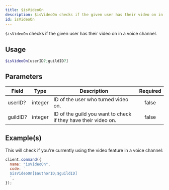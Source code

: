 ```yaml
---
title: $isVideoOn
description: $isVideoOn checks if the given user has their video on in a voice channel.
id: isVideoOn
---
```


`$isVideoOn` checks if the given user has their video on in a voice channel.

## Usage

```php
$isVideoOn[userID?;guildID?]
```

## Parameters

| Field    | Type    | Description                                                    | Required |
| -------- | ------- | -------------------------------------------------------------- | :------: |
| userID?  | integer | ID of the user who turned video on.                            |  false   |
| guildID? | integer | ID of the guild you want to check if they have their video on. |  false   |

## Example(s)

This will check if you're currently using the video feature in a voice channel:

```javascript
client.command({
  name: "isVideoOn",
  code: `
  $isVideoOn[$authorID;$guildID]
  `,
});
```
